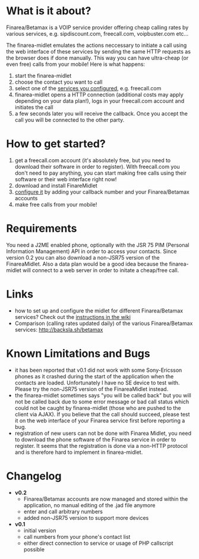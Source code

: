 # What is it about? #

Finarea/Betamax is a VOIP service provider offering cheap calling rates by various services, e.g. sipdiscount.com, freecall.com, voipbuster.com etc...

The finarea-midlet emulates the actions neccessary to initiate a call using the web interface of these services by sending the same HTTP requests as the browser does if done manually. This way you can have ultra-cheap (or even free) calls from your mobile!
Here is what happens:

  1. start the finarea-midlet
  1. choose the contact you want to call
  1. select one of the [services you configured](http://code.google.com/p/finarea-midlet/wiki/Instructions), e.g. freecall.com
  1. finarea-midlet opens a HTTP connection (additional costs may apply depending on your data plan!), logs in your freecall.com account and initiates the call
  1. a few seconds later you will receive the callback. Once you accept the call you will be
connected to the other party.

# How to get started? #

  1. get a freecall.com account (it's absolutely free, but you need to download their software in order to register). With freecall.com you don't need to pay anything, you can start making free calls using their software or their web interface right now!
  1. download and install FinareMidlet
  1. [configure it](http://code.google.com/p/finarea-midlet/wiki/Instructions) by adding your callback number and your Finarea/Betamax accounts
  1. make free calls from your mobile!


# Requirements #

You need a J2ME enabled phone, optionally with the JSR 75 PIM (Personal Information Management) API in order to access your contacts. Since version 0.2 you can also download a non-JSR75 version of the FinareaMidlet. Also a data plan would be a good idea because the finarea-midlet will connect to a web server in order to initate a cheap/free call.

# Links #

  * how to set up and configure the midlet for different Finarea/Betamax services? Check out the [instructions in the wiki](http://code.google.com/p/finarea-midlet/wiki/Instructions)
  * Comparison (calling rates updated daily) of the various Finarea/Betamax services: http://backsla.sh/betamax

# Known Limitations and Bugs #

  * it has been reported that v0.1 did not work with some Sony-Ericsson phones as it crashed during the start of the application when the contacts are loaded. Unfortunately I have no SE device to test with. Please try the non-JSR75 version of the FinareaMidlet instead.
  * the finarea-midlet sometimes says "you will be called back" but you will not be called back due to some error message or bad call status which could not be caught by finarea-midlet (those who are pushed to the client via AJAX). If you believe that the call should succeed, please test it on the web interface of your Finarea service first before reporting a bug.
  * registration of new users can not be done with Finarea Midlet, you need to download the phone software of the Finarea service in order to register. It seems that the registration is done via a non-HTTP protocol and is therefore hard to implement in finarea-midlet.

# Changelog #

  * **v0.2**
    * Finarea/Betamax accounts are now managed and stored within the application, no manual editing of the .jad file anymore
    * enter and call arbitrary numbers
    * added non-JSR75 version to support more devices
  * **v0.1**
    * initial version
    * call numbers from your phone's contact list
    * either direct connection to service or usage of PHP callscript possible